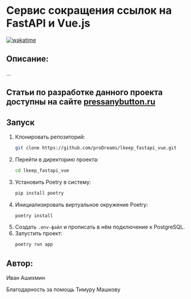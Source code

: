 # Сервис сокращения ссылок на FastAPI и Vue.js

[![wakatime](https://wakatime.com/badge/github/proDreams/lkeep_fastapi_vue.svg)](https://wakatime.com/badge/github/proDreams/lkeep_fastapi_vue)

## Описание:

...

## Статьи по разработке данного проекта доступны на сайте [pressanybutton.ru](https://pressanybutton.ru?utm_source=github&utm_medium=repo&utm_campaign=readme)

## Запуск

1. Клонировать репозиторий:
    ```bash
    git clone https://github.com/proDreams/lkeep_fastapi_vue.git
    ```
2. Перейти в директорию проекта:
    ```bash
    cd lkeep_fastapi_vue
    ```
3. Установить Poetry в систему:
    ```bash
    pip install poetry
    ```
4. Инициализировать виртуальное окружение Poetry:
    ```bash
    poetry install
    ```
5. Создать `.env-файл` и прописать в нём подключение к PostgreSQL.
6. Запустить проект:
   ```bash
   poetry run app
   ```

## Автор:

Иван Ашихмин

Благодарность за помощь Тимуру Машкову